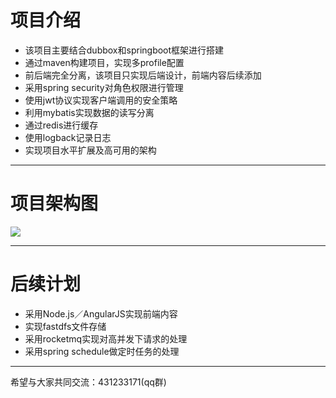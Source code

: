 # 项目介绍

- 该项目主要结合dubbox和springboot框架进行搭建
- 通过maven构建项目，实现多profile配置
- 前后端完全分离，该项目只实现后端设计，前端内容后续添加
- 采用spring security对角色权限进行管理
- 使用jwt协议实现客户端调用的安全策略
- 利用mybatis实现数据的读写分离
- 通过redis进行缓存
- 使用logback记录日志
- 实现项目水平扩展及高可用的架构

---

# 项目架构图
![](http://ok9lr2dej.bkt.clouddn.com/platformserv.jpg)

---

# 后续计划
- 采用Node.js／AngularJS实现前端内容
- 实现fastdfs文件存储
- 采用rocketmq实现对高并发下请求的处理
- 采用spring schedule做定时任务的处理

---

希望与大家共同交流：431233171(qq群)
